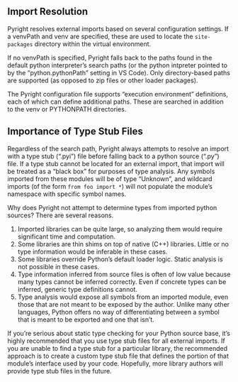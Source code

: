 ## Import Resolution

Pyright resolves external imports based on several configuration settings. If a venvPath and venv are specified, these are used to locate the `site-packages` directory within the virtual environment.

If no venvPath is specified, Pyright falls back to the paths found in the default python interpreter’s search paths (or the python intpreter pointed to by the “python.pythonPath” setting in VS Code). Only directory-based paths are supported (as opposed to zip files or other loader packages). 

The Pyright configuration file supports “execution environment” definitions, each of which can define additional paths. These are searched in addition to the venv or PYTHONPATH directories.


## Importance of Type Stub Files

Regardless of the search path, Pyright always attempts to resolve an import with a type stub (“.pyi”) file before falling back to a python source (“.py”) file. If a type stub cannot be located for an external import, that import will be treated as a “black box” for purposes of type analysis. Any symbols imported from these modules will be of type “Unknown”, and wildcard imports (of the form `from foo import *`) will not populate the module’s namespace with specific symbol names.

Why does Pyright not attempt to determine types from imported python sources? There are several reasons.

1. Imported libraries can be quite large, so analyzing them would require significant time and computation.
2. Some libraries are thin shims on top of native (C++) libraries. Little or no type information would be inferable in these cases.
3. Some libraries override Python’s default loader logic. Static analysis is not possible in these cases.
4. Type information inferred from source files is often of low value because many types cannot be inferred correctly. Even if concrete types can be inferred, generic type definitions cannot.
5. Type analysis would expose all symbols from an imported module, even those that are not meant to be exposed by the author. Unlike many other languages, Python offers no way of differentiating between a symbol that is meant to be exported and one that isn’t.

If you’re serious about static type checking for your Python source base, it’s highly recommended that you use type stub files for all external imports. If you are unable to find a type stub for a particular library, the recommended approach is to create a custom type stub file that defines the portion of that module’s interface used by your code. Hopefully, more library authors will provide type stub files in the future.

